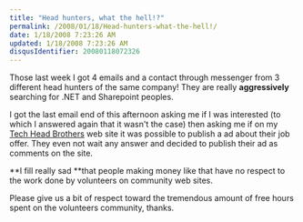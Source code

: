 ```yaml
---
title: "Head hunters, what the hell!?"
permalink: /2008/01/18/Head-hunters-what-the-hell!/
date: 1/18/2008 7:23:26 AM
updated: 1/18/2008 7:23:26 AM
disqusIdentifier: 20080118072326
---
```

Those last week I got 4 emails and a contact through messenger from 3 different head hunters of the same company! They are really **aggressively** searching for .NET and Sharepoint peoples.

I got the last email end of this afternoon asking me if I was interested (to which I answered again that it wasn't the case) then asking me if on my [Tech Head Brothers](http://www.techheadbrothers.com/) web site it was possible to publish a ad about their job offer. They even not wait any answer and decided to publish their ad as comments on the site.
<!-- more -->

**I fill really sad **that people making money like that have no respect to the work done by volunteers on community web sites.

Please give us a bit of respect toward the tremendous amount of free hours spent on the volunteers community, thanks.

